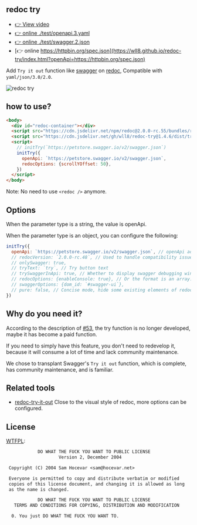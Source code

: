 ## redoc try
- [👉 View video](https://user-images.githubusercontent.com/28223260/200719793-cd027f71-e863-4d6b-a519-7ed6105e2461.mp4)
- [👉 online ./test/openapi.3.yaml](https://wll8.github.io/redoc-try/index.html?openApi=./test/openapi.3.yaml)
- [👉 online ./test/swagger.2.json](https://wll8.github.io/redoc-try/index.html?openApi=./test/swagger.2.json)
- [👉 online https://httpbin.org/spec.json](https://wll8.github.io/redoc-try/index.html?openApi=https://httpbin.org/spec.json)

Add `Try it out` function like [swagger](https://petstore.swagger.io/) on [redoc](https://github.com/Redocly/redoc), Compatible with `yaml/json/3.0/2.0`.

![redoc try](https://github.com/wll8/redoc-try/raw/master/redoc_show.png)

## how to use?

``` html
<body>
  <div id="redoc-container"></div>
  <script src="https://cdn.jsdelivr.net/npm/redoc@2.0.0-rc.55/bundles/redoc.standalone.min.js"> </script>
  <script src="https://cdn.jsdelivr.net/gh/wll8/redoc-try@1.4.6/dist/try.js"></script>
  <script>
    // initTry(`https://petstore.swagger.io/v2/swagger.json`)
    initTry({
      openApi: `https://petstore.swagger.io/v2/swagger.json`,
      redocOptions: {scrollYOffset: 50},
    })
  </script>
</body>
```

Note: No need to use `<redoc />` anymore.
## Options
When the parameter type is a string, the value is openApi.

When the parameter type is an object, you can configure the following:

``` js
initTry({
  openApi: `https://petstore.swagger.io/v2/swagger.json`, // openApi address
  // redocVersion: `2.0.0-rc.48`, // Used to handle compatibility issues, if not specified, read from the URL
  // onlySwagger: true,
  // tryText: `try`, // Try button text
  // trySwaggerInApi: true, // Whether to display swagger debugging window under api?
  // redocOptions: {enableConsole: true}, // Or the format is an array: `[specOrSpecUrl?, options?, element?, callback?]`
  // swaggerOptions: {dom_id: `#swagger-ui`},
  // pure: false, // Concise mode, hide some existing elements of redoc
})
```

## Why do you need it?

According to the description of [#53](https://github.com/Redocly/redoc/issues/53#issuecomment-576377856), the try function is no longer developed, maybe it has become a paid function.

If you need to simply have this feature, you don't need to redevelop it, because it will consume a lot of time and lack community maintenance.

We chose to transplant Swagger's `Try it out` function, which is complete, has community maintenance, and is familiar.

## Related tools
- [redoc-try-it-out](https://github.com/amorimjj/redoc-try-it-out) Close to the visual style of redoc, more options can be configured.

## License

[WTFPL](https://en.wikipedia.org/wiki/WTFPL):

``` txt
            DO WHAT THE FUCK YOU WANT TO PUBLIC LICENSE
                    Version 2, December 2004

 Copyright (C) 2004 Sam Hocevar <sam@hocevar.net>

 Everyone is permitted to copy and distribute verbatim or modified
 copies of this license document, and changing it is allowed as long
 as the name is changed.

            DO WHAT THE FUCK YOU WANT TO PUBLIC LICENSE
   TERMS AND CONDITIONS FOR COPYING, DISTRIBUTION AND MODIFICATION

  0. You just DO WHAT THE FUCK YOU WANT TO.

```
